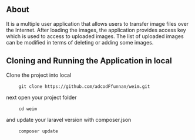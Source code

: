 <h2>About</h2>
<p>It is a multiple user application that allows users to transfer image files over the Internet.
After loading the images, the application provides access key which is used to access to uploaded images.
The list of uploaded images can be modified in terms of deleting or adding some images.
</p>

<h2>Cloning and Running the Application in local</h2>
<p>Clone the project into local</p>

<pre>
	<code class="language-bash">git clone https://github.com/adcodFfunnan/weim.git</code>
</pre>
<p>next open your project folder</p>
<pre>
	<code class="language-bash">cd weim</code>
</pre>
<p>and update your laravel version with composer.json</p>
<pre>
	<code class="language-bash">composer update</code>
</pre>
